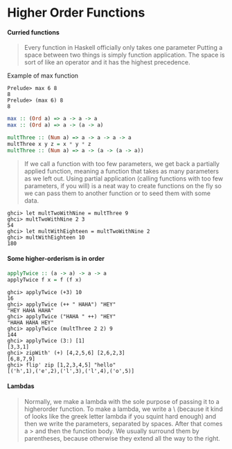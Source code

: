 # Higher Order Functions

#### Curried functions

> Every function in Haskell officially only takes one parameter
> Putting a space between two things is simply function application.
> The space is sort of like an operator and it has the highest precedence.

Example of max function
```
Prelude> max 6 8
8
Prelude> (max 6) 8
8
```
```hs
max :: (Ord a) => a -> a -> a
max :: (Ord a) => a -> (a -> a)
```

```hs
multThree :: (Num a) => a -> a -> a -> a  
multThree x y z = x * y * z
multThree :: (Num a) => a -> (a -> (a -> a))
```

>  If we call a function with too few parameters, we get back a partially applied function, meaning a function that takes as many parameters as we left out. Using partial application (calling functions with too few parameters, if you will) is a neat way to create functions on the fly so we can pass them to another function or to seed them with some data.

```
ghci> let multTwoWithNine = multThree 9  
ghci> multTwoWithNine 2 3  
54  
ghci> let multWithEighteen = multTwoWithNine 2  
ghci> multWithEighteen 10  
180
```

#### Some higher-orderism is in order

```hs
applyTwice :: (a -> a) -> a -> a  
applyTwice f x = f (f x)
```
```
ghci> applyTwice (+3) 10  
16  
ghci> applyTwice (++ " HAHA") "HEY"  
"HEY HAHA HAHA"  
ghci> applyTwice ("HAHA " ++) "HEY"  
"HAHA HAHA HEY"  
ghci> applyTwice (multThree 2 2) 9  
144  
ghci> applyTwice (3:) [1]  
[3,3,1]
ghci> zipWith' (+) [4,2,5,6] [2,6,2,3]  
[6,8,7,9]
ghci> flip' zip [1,2,3,4,5] "hello"  
[('h',1),('e',2),('l',3),('l',4),('o',5)] 
```
#### Lambdas
> Normally, we make a lambda with the sole purpose of passing it to a higher­order
function. To make a lambda, we write a  \ (because it kind of looks like the greek letter
lambda if you squint hard enough) and then we write the parameters, separated by spaces.
After that comes a  ­> and then the function body. We usually surround them by
parentheses, because otherwise they extend all the way to the right.